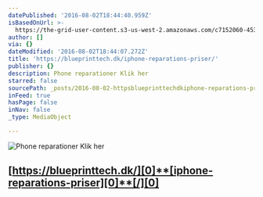 ```yaml
---
datePublished: '2016-08-02T18:44:40.959Z'
isBasedOnUrl: >-
  https://the-grid-user-content.s3-us-west-2.amazonaws.com/c7152060-4532-4d11-9f71-eac76663dabd.jpg
author: []
via: {}
dateModified: '2016-08-02T18:44:07.272Z'
title: 'https://blueprinttech.dk/iphone-reparations-priser/'
publisher: {}
description: Phone reparationer Klik her
starred: false
sourcePath: _posts/2016-08-02-httpsblueprinttechdkiphone-reparations-priser.md
inFeed: true
hasPage: false
inNav: false
_type: MediaObject

---
```

![Phone reparationer Klik her](https://the-grid-user-content.s3-us-west-2.amazonaws.com/c7152060-4532-4d11-9f71-eac76663dabd.jpg)

## [https://blueprinttech.dk/][0]**[iphone-reparations-priser][0]**[/][0]

[0]: https://blueprinttech.dk/iphone-reparations-priser/